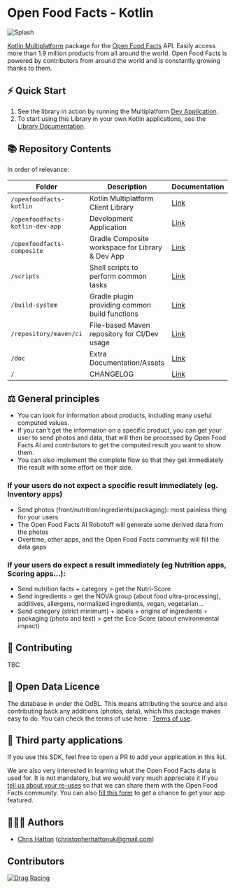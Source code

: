 # Open Food Facts - Kotlin

![Splash](doc/off-kotlin-mpp-title.png)

[Kotlin Multiplatform](https://kotlinlang.org/docs/multiplatform.html) package for the [Open Food Facts](https://world.openfoodfacts.org) API.
Easily access more than 1.9 million products from all around the world.
Open Food Facts is powered by contributors from around the world and is constantly growing thanks to them.

## ⚡ Quick Start    

1. See the library in action by running the Multiplatform [Dev Application](openfoodfacts-kotlin-dev-app/README.md).
2. To start using this Library in your own Kotlin applications, see the [Library Documentation](openfoodfacts-kotlin/README.md).

## 📚 Repository Contents

In order of relevance:

| Folder                          | Description                                      | Documentation                                  |
| ------------------------------- | ------------------------------------------------ | ---------------------------------------------- |
| `/openfoodfacts-kotlin`         | Kotlin Multiplatform Client Library              | [Link](openfoodfacts-kotlin/README.md)         |
| `/openfoodfacts-kotlin-dev-app` | Development Application                          | [Link](openfoodfacts-kotlin-dev-app/README.md) |
| `/openfoodfacts-composite`      | Gradle Composite workspace for Library & Dev App | [Link](openfoodfacts-composite/README.md)      |
| `/scripts`                      | Shell scripts to perform common tasks            | [Link](scripts/README.md)                      |
| `/build-system`                 | Gradle plugin providing common build functions   | [Link](build-system/README.md)                 |
| `/repository/maven/ci`          | File-based Maven repository for CI/Dev usage     | [Link](repository/maven/ci/README.md)          |
| `/doc`                          | Extra Documentation/Assets                       | [Link](doc/README.md)                          |
| `/   `                          | CHANGELOG                                        | [Link](CHANGELOG.md)                           |
## ⚖️ General principles
- You can look for information about products, including many useful computed values. 
- If you can't get the information on a specific product, you can get your user to send photos and data, that will then be processed by Open Food Facts AI and contributors to get the computed result you want to show them.
- You can also implement the complete flow so that they get immediately the result with some effort on their side.

### If your users do not expect a specific result immediately (eg. Inventory apps)
- Send photos (front/nutrition/ingredients/packaging): most painless thing for your users
- The Open Food Facts AI Robotoff will generate some derived data from the photos
- Overtime, other apps, and the Open Food Facts community will fill the data gaps

### If your users do expect a result immediately (eg Nutrition apps, Scoring apps…):
- Send nutrition facts + category > get the Nutri-Score
- Send ingredients > get the NOVA group (about food ultra-processing), additives, allergens, normalized ingredients, vegan, vegetarian…
- Send category (strict minimum) + labels + origins of ingredients + packaging (photo and text) > get the Eco-Score (about environmental impact)

## 💁 Contributing

TBC

## 📄 Open Data Licence
The database in under the OdBL. This means attributing the source and also contributing back any additions (photos, data), which this package makes easy to do.
You can check the terms of use here : [Terms of use](https://world.openfoodfacts.org/terms-of-use).

## 🤝 Third party applications
If you use this SDK, feel free to open a PR to add your application in this list.

<p>We are also very interested in learning what the Open Food Facts data is used for. It is not mandatory, but we would very much appreciate it if you <a href="mailto:reuse@openfoodfacts.org?subject=Open%20Food%20Facts%20Data%20reuse">tell us about your re-uses</a> so that we can share them with the Open Food Facts community. You can also <a href="https://forms.gle/hwaeqBfs8ywwhbTg8">fill this form</a> to get a chance to get your app featured.</p>

## 🧑‍🤝‍🧑 Authors
- [Chris Hatton](https://github.com/chris-hatton) (christopherhattonuk@gmail.com)
## Contributors

[![Drag Racing](https://contrib.rocks/image?repo=openfoodfacts/openfoodfacts-kotlin)](https://github.com/openfoodfacts/openfoodfacts-kotlin/graphs/contributors)
